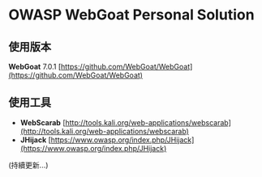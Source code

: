 OWASP WebGoat Personal Solution
====================

使用版本
----
**WebGoat** 7.0.1
[https://github.com/WebGoat/WebGoat](https://github.com/WebGoat/WebGoat)


使用工具
----
*   **WebScarab**
[http://tools.kali.org/web-applications/webscarab](http://tools.kali.org/web-applications/webscarab)
*	**JHijack**
[https://www.owasp.org/index.php/JHijack](https://www.owasp.org/index.php/JHijack)


(持續更新...)
